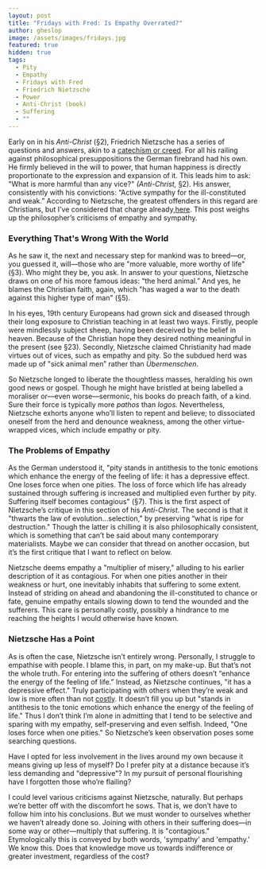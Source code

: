 ```yaml
---
layout: post
title: "Fridays with Fred: Is Empathy Overrated?"
author: gheslop
image: /assets/images/fridays.jpg
featured: true
hidden: true
tags:
  - Pity
  - Empathy
  - Fridays with Fred
  - Friedrich Nietzsche
  - Power
  - Anti-Christ (book)
  - Suffering
  - ""
---
```

Early on in his *Anti-Christ* (§2), Friedrich Nietzsche has a series of questions and answers, akin to a [catechism or creed](<https://rekindle.co.za/content/2024-08-23-fridays-with-fred-nietzsche-dostoyevsky >). For all his railing against philosophical presuppositions the German firebrand had his own. He firmly believed in the will to power, that human happiness is directly proportionate to the expression and expansion of it. This leads him to ask: "What is more harmful than any vice?" *(Anti-Christ,* §2). His answer, consistently with his convictions: “Active sympathy for the ill-constituted and weak.” According to Nietzsche, the greatest offenders in this regard are Christians, but I’ve considered that charge already,[here](https://rekindle.co.za/content/2022-11-04-fridays-with-fred-pitiful-christians). This post weighs up the philosopher’s criticisms of empathy and sympathy.

### Everything That's Wrong With the World

As he saw it, the next and necessary step for mankind was to breed—or, you guessed it, will—those who are "more valuable, more worthy of life" (§3). Who might they be, you ask. In answer to your questions, Nietzsche draws on one of his more famous ideas: “the herd animal.” And yes, he blames the Christian faith, again, which "has waged a war to the death against this higher type of man" (§5).

In his eyes, 19th century Europeans had grown sick and diseased through their long exposure to Christian teaching in at least two ways. Firstly, people were mindlessly subject sheep, having been deceived by the belief in heaven. Because of the Christian hope they desired nothing meaningful in the present (see §23). Secondly, Nietzsche claimed Christianity had made virtues out of vices, such as empathy and pity. So the subdued herd was made up of "sick animal men” rather than *Übermenschen*.

So Nietzsche longed to liberate the thoughtless masses, heralding his own good news or gospel. Though he might have bristled at being labelled a moraliser or—even worse—sermonic, his books do preach faith, of a kind. Sure their force is typically more *pathos* than *logos.* Nevertheless, Nietzsche exhorts anyone who’ll listen to repent and believe; to dissociated oneself from the herd and denounce weakness, among the other virtue-wrapped vices, which include empathy or pity.

### The Problems of Empathy

As the German understood it, "pity stands in antithesis to the tonic emotions which enhance the energy of the feeling of life: it has a depressive effect. One loses force when one pities. The loss of force which life has already sustained through suffering is increased and multiplied even further by pity. Suffering itself becomes contagious" (§7). This is the first aspect of Nietzsche’s critique in this section of his *Anti-Christ*. The second is that it "thwarts the law of evolution…selection," by preserving “what is ripe for destruction." Though the latter is chilling it is also philosophically consistent, which is something that can’t be said about many contemporary materialists. Maybe we can consider that thread on another occasion, but it’s the first critique that I want to reflect on below.

Nietzsche deems empathy a "multiplier of misery," alluding to his earlier description of it as contagious. For when one pities another in their weakness or hurt, one inevitably inhabits that suffering to some extent. Instead of striding on ahead and abandoning the ill-constituted to chance or fate, genuine empathy entails slowing down to tend the wounded and the sufferers. This care is personally costly, possibly a hindrance to me reaching the heights I would otherwise have known.

### Nietzsche Has a Point

As is often the case, Nietzsche isn’t entirely wrong. Personally, I struggle to empathise with people. I blame this, in part, on my make-up. But that’s not the whole truth. For entering into the suffering of others doesn’t “enhance the energy of the feeling of life.” Instead, as Nietzsche continues, "it has a depressive effect." Truly participating with others when they’re weak and low is more often than not [costly](https://rekindle.co.za/content/2021-08-11-costly-friendship). It doesn’t fill you up but "stands in antithesis to the tonic emotions which enhance the energy of the feeling of life." Thus I don’t think I’m alone in admitting that I tend to be selective and sparing with my empathy, self-preserving and even selfish. Indeed, "One loses force when one pities." So Nietzsche’s keen observation poses some searching questions.

Have I opted for less involvement in the lives around my own because it means giving up less of myself? Do I prefer pity at a distance because it’s less demanding and "depressive"? In my pursuit of personal flourishing have I forgotten those who’re flailing?

I could level various criticisms against Nietzsche, naturally. But perhaps we’re better off with the discomfort he sows. That is, we don’t have to follow him into his conclusions. But we must wonder to ourselves whether we haven’t already done so. Joining with others in their suffering does—in some way or other—multiply that suffering. It is "contagious." Etymologically this is conveyed by both words, 'sympathy' and 'empathy.' We know this. Does that knowledge move us towards indifference or greater investment, regardless of the cost?